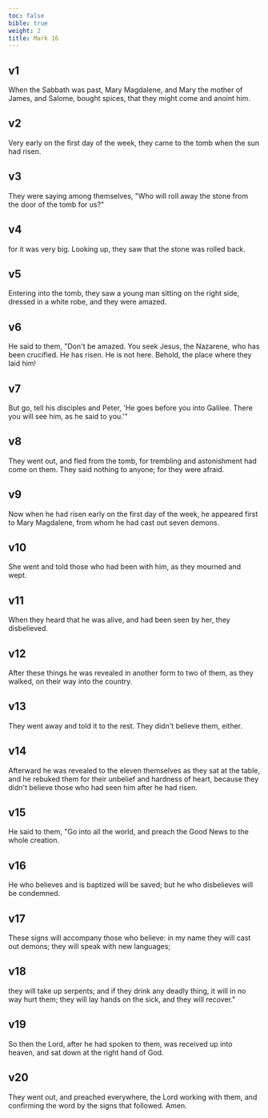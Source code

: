```yaml
---
toc: false
bible: true
weight: 2
title: Mark 16
---
```




## v1 
When the Sabbath was past, Mary Magdalene, and Mary the mother of James, and Salome, bought spices, that they might come and anoint him. 

## v2 
Very early on the first day of the week, they came to the tomb when the sun had risen. 

## v3 
They were saying among themselves, "Who will roll away the stone from the door of the tomb for us?" 

## v4 
for it was very big. Looking up, they saw that the stone was rolled back. 

## v5 
Entering into the tomb, they saw a young man sitting on the right side, dressed in a white robe, and they were amazed. 

## v6 
He said to them, "Don't be amazed. You seek Jesus, the Nazarene, who has been crucified. He has risen. He is not here. Behold, the place where they laid him! 

## v7 
But go, tell his disciples and Peter, 'He goes before you into Galilee. There you will see him, as he said to you.'" 

## v8 
They went out, and fled from the tomb, for trembling and astonishment had come on them. They said nothing to anyone; for they were afraid. 

## v9 
Now when he had risen early on the first day of the week, he appeared first to Mary Magdalene, from whom he had cast out seven demons. 

## v10 
She went and told those who had been with him, as they mourned and wept. 

## v11 
When they heard that he was alive, and had been seen by her, they disbelieved. 

## v12 
After these things he was revealed in another form to two of them, as they walked, on their way into the country. 

## v13 
They went away and told it to the rest. They didn't believe them, either. 

## v14 
Afterward he was revealed to the eleven themselves as they sat at the table, and he rebuked them for their unbelief and hardness of heart, because they didn't believe those who had seen him after he had risen. 

## v15 
He said to them, "Go into all the world, and preach the Good News to the whole creation. 

## v16 
He who believes and is baptized will be saved; but he who disbelieves will be condemned. 

## v17 
These signs will accompany those who believe: in my name they will cast out demons; they will speak with new languages; 

## v18 
they will take up serpents; and if they drink any deadly thing, it will in no way hurt them; they will lay hands on the sick, and they will recover." 

## v19 
So then the Lord, after he had spoken to them, was received up into heaven, and sat down at the right hand of God. 

## v20 
They went out, and preached everywhere, the Lord working with them, and confirming the word by the signs that followed. Amen.
